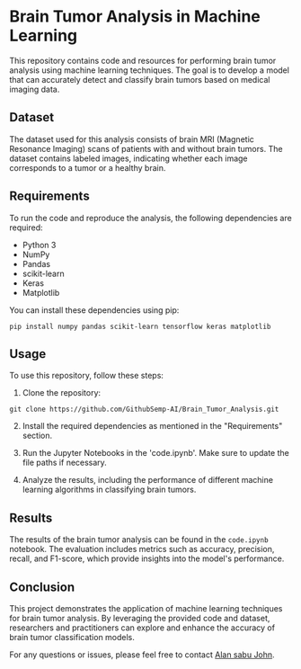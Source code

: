 # Brain Tumor Analysis in Machine Learning

This repository contains code and resources for performing brain tumor analysis using machine learning techniques. The goal is to develop a model that can accurately detect and classify brain tumors based on medical imaging data.

## Dataset

The dataset used for this analysis consists of brain MRI (Magnetic Resonance Imaging) scans of patients with and without brain tumors. The dataset contains labeled images, indicating whether each image corresponds to a tumor or a healthy brain.

## Requirements

To run the code and reproduce the analysis, the following dependencies are required:

- Python 3
- NumPy
- Pandas
- scikit-learn
- Keras
- Matplotlib

You can install these dependencies using pip:

```
pip install numpy pandas scikit-learn tensorflow keras matplotlib
```

## Usage

To use this repository, follow these steps:

1. Clone the repository:

```
git clone https://github.com/GithubSemp-AI/Brain_Tumor_Analysis.git
```

2. Install the required dependencies as mentioned in the "Requirements" section.

3. Run the Jupyter Notebooks in the 'code.ipynb'. Make sure to update the file paths if necessary.

4. Analyze the results, including the performance of different machine learning algorithms in classifying brain tumors.

## Results

The results of the brain tumor analysis can be found in the `code.ipynb` notebook. The evaluation includes metrics such as accuracy, precision, recall, and F1-score, which provide insights into the model's performance.

## Conclusion

This project demonstrates the application of machine learning techniques for brain tumor analysis. By leveraging the provided code and dataset, researchers and practitioners can explore and enhance the accuracy of brain tumor classification models.

For any questions or issues, please feel free to contact [Alan sabu John](mailto:alansabujohn@gmail.com).

